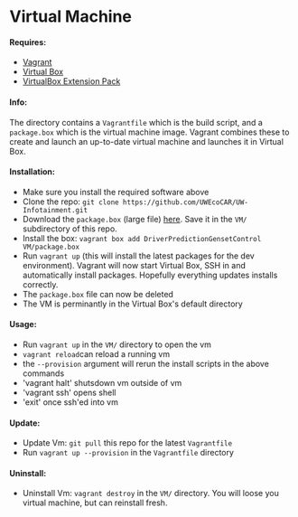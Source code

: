 # Virtual Machine

#### Requires:
* [Vagrant](https://www.vagrantup.com/downloads.html)
* [Virtual Box](https://www.virtualbox.org/wiki/Downloads)
* [VirtualBox  Extension Pack](http://download.virtualbox.org/virtualbox/5.0.10/Oracle_VM_VirtualBox_Extension_Pack-5.0.10-104061.vbox-extpack)

#### Info:
The directory contains a `Vagrantfile` which is the build script, and a `package.box` which is the virtual machine image. Vagrant combines these to create and launch an up-to-date virtual machine and launches it in Virtual Box.

#### Installation:
* Make sure you install the required software above
* Clone the repo: `git clone https://github.com/UWEcoCAR/UW-Infotainment.git`
* Download the `package.box` (large file) [here](https://drive.google.com/open?id=0B-HGy6dgp_EHMGtzTW1rOGdJYVE). Save it in the `VM/` subdirectory of this repo.
* Install the box: `vagrant box add DriverPredictionGensetControl VM/package.box` 
* Run `vagrant up` (this will install the latest packages for the dev environment). Vagrant will now start Virtual Box, SSH in and automatically install packages. Hopefully everything updates installs correctly.
* The `package.box` file can now be deleted
* The VM is perminantly in the Virtual Box's default directory

#### Usage:
* Run `vagrant up` in the `VM/` directory to open the vm
* `vagrant reload`can reload a running vm
* the `--provision` argument will rerun the install scripts in the above commands
* 'vagrant halt' shutsdown vm outside of vm
* 'vagrant ssh' opens shell
* 'exit' once ssh'ed into vm

#### Update:
* Update Vm: `git pull` this repo for the latest `Vagrantfile`
* Run `vagrant up --provision` in the `Vagrantfile` directory

#### Uninstall:
* Uninstall Vm: `vagrant destroy` in the `VM/` directory. You will loose you virtual machine, but can reinstall fresh.
